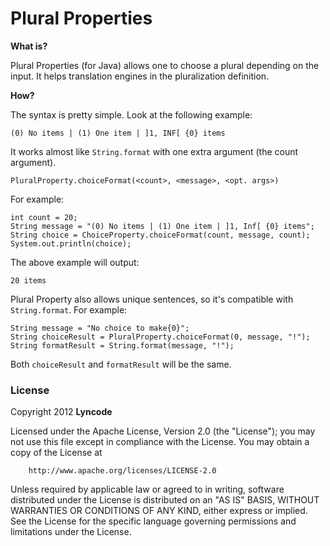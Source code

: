 Plural Properties
===============

**What is?**

Plural Properties (for Java) allows one to choose a plural depending on the
input. It helps translation engines in the pluralization definition.

**How?**

The syntax is pretty simple. Look at the following example:

	(0) No items | (1) One item | ]1, INF[ {0} items

It works almost like `String.format` with one extra argument (the count
argument).

	PluralProperty.choiceFormat(<count>, <message>, <opt. args>)

For example:

	int count = 20;
	String message = "(0) No items | (1) One item | ]1, Inf[ {0} items";
	String choice = ChoiceProperty.choiceFormat(count, message, count);
	System.out.println(choice);

The above example will output:

	20 items

Plural Property also allows unique sentences, so it's compatible with
`String.format`. For example:

	String message = "No choice to make{0}";
	String choiceResult = PluralProperty.choiceFormat(0, message, "!");
	String formatResult = String.format(message, "!");

Both `choiceResult` and `formatResult` will be the same.

### License

Copyright 2012 **Lyncode**

Licensed under the Apache License, Version 2.0 (the "License");  you may not use
this file except in compliance with the License. You may obtain a copy of the
License at

        http://www.apache.org/licenses/LICENSE-2.0

Unless required by applicable law or agreed to in writing, software distributed
under the License is distributed on an "AS IS" BASIS, WITHOUT WARRANTIES OR
CONDITIONS OF ANY KIND, either express or implied. See the License for the
specific language governing permissions and limitations under the License.
